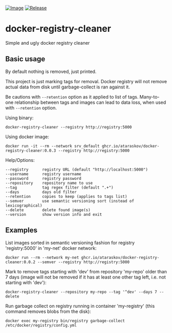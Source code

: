 [![Image](https://github.com/ataraskov/docker-registry-cleaner/actions/workflows/image.yml/badge.svg)](https://github.com/ataraskov/docker-registry-cleaner/actions/workflows/image.yml) [![Release](https://github.com/ataraskov/docker-registry-cleaner/actions/workflows/release.yml/badge.svg)](https://github.com/ataraskov/docker-registry-cleaner/actions/workflows/release.yml)

# docker-registry-cleaner
Simple and ugly docker registry cleaner

## Basic usage

By default nothing is removed, just printed.

This project is just marking tags for removal. Docker registry will not remove actual data from disk until garbage-collect is ran against it.

Be cautions with `--retention` option as it applied to list of tags. Many-to-one relationship between tags and images can lead to data loss, when used with `--retention` option.

Using binary:

    docker-registry-cleaner --registry http://registry:5000

Using docker image:

    docker run -it --rm --network srv_default ghcr.io/ataraskov/docker-registry-cleaner:0.0.3 --registry http://registry:5000 

Help/Options:

    --registry      registry URL (default "http://localhost:5000")
    --username      registry username
    --password      registry password
    --repository    repository name to use
    --tag           tag regex filter (default ".+")
    --days          days old filter
    --retention     copies to keep (applies to tags list)
    --semver        use semantic versioning sort (instead of lexicographical)
    --delete        delete found image(s)
    --version       show version info and exit


## Examples

List images sorted in semantic versioning fashion for registry 'registry:5000' in 'my-net' docker network:

    docker run --rm --network my-net ghcr.io/ataraskov/docker-registry-cleaner:0.0.2 --semver --registry http://registry:5000

Mark to remove tags starting with 'dev' from repository 'my-repo' older than 7 days (image will not be removed if it has at least one other tag left, i.e. not starting with 'dev'):

    docker-registry-cleaner --repository my-repo --tag '^dev' --days 7 --delete

Run garbage collect on registry running in container 'my-registry' (this command removes blobs from the disk):

    docker exec my-registry bin/registry garbage-collect /etc/docker/registry/config.yml